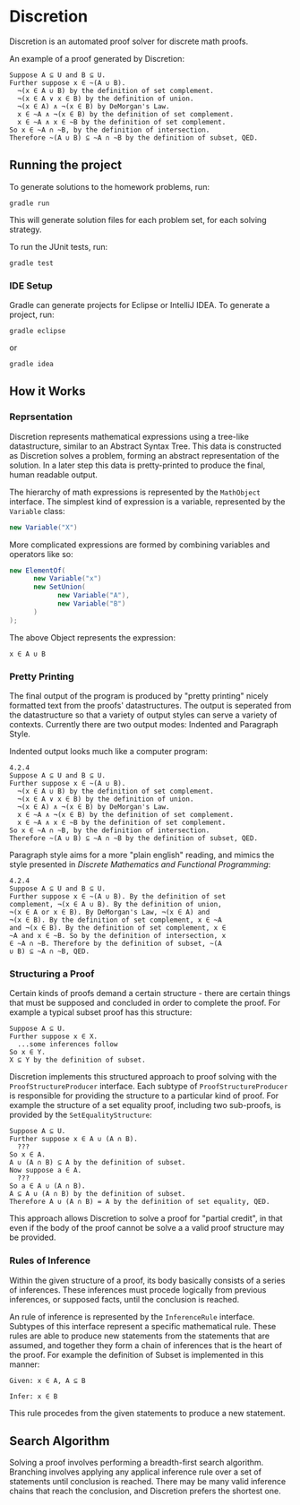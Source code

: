 Discretion
==========

Discretion is an automated proof solver for discrete math proofs.

An example of a proof generated by Discretion:

```
Suppose A ⊆ U and B ⊆ U.
Further suppose x ∈ ~(A ∪ B).
  ¬(x ∈ A ∪ B) by the definition of set complement.
  ¬(x ∈ A ∨ x ∈ B) by the definition of union.
  ¬(x ∈ A) ∧ ¬(x ∈ B) by DeMorgan's Law.
  x ∈ ~A ∧ ¬(x ∈ B) by the definition of set complement.
  x ∈ ~A ∧ x ∈ ~B by the definition of set complement.
So x ∈ ~A ∩ ~B, by the definition of intersection.
Therefore ~(A ∪ B) ⊆ ~A ∩ ~B by the definition of subset, QED.
```

## Running the project

To generate solutions to the homework problems, run:

```
gradle run
```

This will generate solution files for each problem set, for each solving strategy.

To run the JUnit tests, run:

```
gradle test
```

### IDE Setup

Gradle can generate projects for Eclipse or IntelliJ IDEA. To generate a project, run:

```
gradle eclipse
```

or

```
gradle idea
```

## How it Works

### Reprsentation

Discretion represents mathematical expressions using a tree-like datastructure, similar to an Abstract Syntax Tree. This data is constructed as Discretion solves a problem, forming an abstract representation of the solution. In a later step this data is pretty-printed to produce the final, human readable output.

The hierarchy of math expressions is represented by the `MathObject` interface. The simplest kind of expression is a variable, represented by the `Variable` class:

```Java
new Variable("X")
```

More complicated expressions are formed by combining variables and operators like so:

```Java
new ElementOf(
      new Variable("x")
      new SetUnion(
            new Variable("A"),
            new Variable("B")
      )
);
```

The above Object represents the expression:

```
x ∈ A ∪ B
```

### Pretty Printing

The final output of the program is produced by "pretty printing" nicely formatted text from the proofs' datastructures. The output is seperated from the datastructure so that a variety of output styles can serve a variety of contexts. Currently there are two output modes: Indented and Paragraph Style.

Indented output looks much like a computer program:

```
4.2.4
Suppose A ⊆ U and B ⊆ U.
Further suppose x ∈ ~(A ∪ B).
  ¬(x ∈ A ∪ B) by the definition of set complement.
  ¬(x ∈ A ∨ x ∈ B) by the definition of union.
  ¬(x ∈ A) ∧ ¬(x ∈ B) by DeMorgan's Law.
  x ∈ ~A ∧ ¬(x ∈ B) by the definition of set complement.
  x ∈ ~A ∧ x ∈ ~B by the definition of set complement.
So x ∈ ~A ∩ ~B, by the definition of intersection.
Therefore ~(A ∪ B) ⊆ ~A ∩ ~B by the definition of subset, QED.
```

Paragraph style aims for a more "plain english" reading, and mimics the style presented in *Discrete Mathematics and Functional Programming*:

```
4.2.4
Suppose A ⊆ U and B ⊆ U.
Further suppose x ∈ ~(A ∪ B). By the definition of set
complement, ¬(x ∈ A ∪ B). By the definition of union,
¬(x ∈ A or x ∈ B). By DeMorgan's Law, ¬(x ∈ A) and
¬(x ∈ B). By the definition of set complement, x ∈ ~A
and ¬(x ∈ B). By the definition of set complement, x ∈
~A and x ∈ ~B. So by the definition of intersection, x
∈ ~A ∩ ~B. Therefore by the definition of subset, ~(A
∪ B) ⊆ ~A ∩ ~B, QED.
```

### Structuring a Proof

Certain kinds of proofs demand a certain structure - there are certain things that must be supposed and concluded in order to complete the proof. For example a typical subset proof has this structure:

```
Suppose A ⊆ U.
Further suppose x ∈ X.
  ...some inferences follow
So x ∈ Y.
X ⊆ Y by the definition of subset.
```

Discretion implements this structured approach to proof solving with the `ProofStructureProducer` interface. Each subtype of `ProofStructureProducer` is responsible for providing the structure to a particular kind of proof. For example the structure of a set equality proof, including two sub-proofs, is provided by the `SetEqualityStructure`:

```
Suppose A ⊆ U.
Further suppose x ∈ A ∪ (A ∩ B).
  ???
So x ∈ A.
A ∪ (A ∩ B) ⊆ A by the definition of subset.
Now suppose a ∈ A.
  ???
So a ∈ A ∪ (A ∩ B).
A ⊆ A ∪ (A ∩ B) by the definition of subset.
Therefore A ∪ (A ∩ B) = A by the definition of set equality, QED.
```

This approach allows Discretion to solve a proof for "partial credit", in that even if the body of the proof cannot be solve a a valid proof structure may be provided. 

### Rules of Inference

Within the given structure of a proof, its body basically consists of a series of inferences. These inferences must procede logically from previous inferences, or supposed facts, until the conclusion is reached.

An rule of inference is represented by the `InferenceRule` interface. Subtypes of this interface represent a specific mathematical rule. These rules are able to produce new statements from the statements that are assumed, and together they form a chain of inferences that is the heart of the proof. For example the definition of Subset is implemented in this manner:

```
Given: x ∈ A, A ⊆ B

Infer: x ∈ B
```

This rule procedes from the given statements to produce a new statement.

## Search Algorithm

Solving a proof involves performing a breadth-first search algorithm. Branching involves applying any applical inference rule over a set of statements until conclusion is reached. There may be many valid inference chains that reach the conclusion, and Discretion prefers the shortest one.
